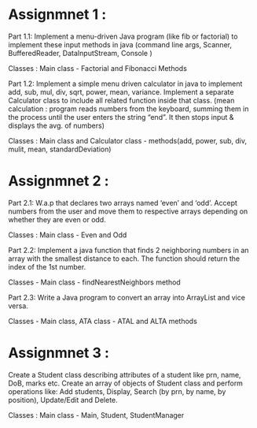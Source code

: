 # Assignmnet 1 : 
Part 1.1: Implement a menu-driven Java program (like fib or factorial) to
implement these input methods in java (command line args, Scanner,
BufferedReader, DataInputStream, Console )

Classes : Main class - Factorial and Fibonacci Methods

Part 1.2: Implement a simple menu driven calculator in java to implement
add, sub, mul, div, sqrt, power, mean, variance. Implement a separate
Calculator class to include all related function inside that class. (mean
calculation : program reads numbers from the keyboard, summing them in
the process until the user enters the string “end”. It then stops input &
displays the avg. of numbers)

Classes : Main class and Calculator class - methods(add, power, sub, div, mulit, mean, standardDeviation)

# Assignmnet 2 :
Part 2.1: W.a.p that declares two arrays named ‘even’ and ‘odd’. Accept
numbers from the user and move them to respective arrays depending on
whether they are even or odd.

Classes : Main class - Even and Odd

Part 2.2: Implement a java function that finds 2 neighboring numbers in an
array with the smallest distance to each. The function should return the
index of the 1st number.

Classes - Main class - findNearestNeighbors method

Part 2.3: Write a Java program to convert an array into ArrayList and vice
versa.

Classes - Main class, ATA class - ATAL and ALTA methods

# Assignmnet 3 : 
Create a Student class describing attributes of a student like prn, name, DoB, marks etc. Create an array of objects of Student class and perform operations like: Add students, Display, Search (by prn, by name, by position), Update/Edit and Delete. 

Classes : Main class - Main, Student, StudentManager
